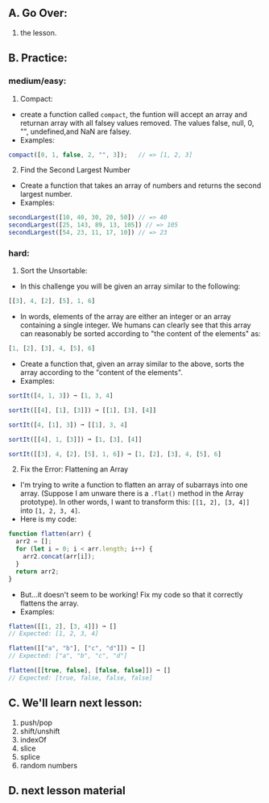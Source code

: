 ## A. Go Over:

1. the lesson.

## B. Practice:

### medium/easy:
  1.  Compact:
  * create a function called `compact`, the funtion will accept an array and returnan array with all falsey values removed. The values false, null, 0, "", undefined,and NaN are falsey.
  * Examples:
  ```js
  compact([0, 1, false, 2, "", 3]);   // => [1, 2, 3]
  ```

  2. Find the Second Largest Number
  * Create a function that takes an array of numbers and returns the second largest number.
  * Examples:
  ```js
  secondLargest([10, 40, 30, 20, 50]) // => 40
  secondLargest([25, 143, 89, 13, 105]) // => 105
  secondLargest([54, 23, 11, 17, 10]) // => 23
  ```
  
### hard:  
  1. Sort the Unsortable:
  * In this challenge you will be given an array similar to the following:
  ```js
  [[3], 4, [2], [5], 1, 6]
  ```
  * In words, elements of the array are either an integer or an array containing a single integer. We humans can clearly see that this array can reasonably be sorted according to "the content of the elements" as:
  ```js
  [1, [2], [3], 4, [5], 6]
  ```
  * Create a function that, given an array similar to the above, sorts the array according to the "content of the elements".
  * Examples:
  ```js
  sortIt([4, 1, 3]) ➞ [1, 3, 4]

  sortIt([[4], [1], [3]]) ➞ [[1], [3], [4]]

  sortIt([4, [1], 3]) ➞ [[1], 3, 4]

  sortIt([[4], 1, [3]]) ➞ [1, [3], [4]]

  sortIt([[3], 4, [2], [5], 1, 6]) ➞ [1, [2], [3], 4, [5], 6]
  ```  

  2. Fix the Error: Flattening an Array
  * I'm trying to write a function to flatten an array of subarrays into one array. (Suppose I am unware there is a `.flat()` method in the Array prototype). In other words, I want to transform this: `[[1, 2], [3, 4]]` into `[1, 2, 3, 4]`.
  * Here is my code:
  ```js
  function flatten(arr) {
    arr2 = [];
    for (let i = 0; i < arr.length; i++) {
      arr2.concat(arr[i]);
    }
    return arr2;
  }
  ```
  * But...it doesn't seem to be working! Fix my code so that it correctly flattens the array.
  * Examples:
  ```js
  flatten([[1, 2], [3, 4]]) ➞ []
  // Expected: [1, 2, 3, 4]

  flatten([["a", "b"], ["c", "d"]]) ➞ []
  // Expected: ["a", "b", "c", "d"]

  flatten([[true, false], [false, false]]) ➞ []
  // Expected: [true, false, false, false]
  ```


## C. We'll learn next lesson:

1. push/pop
2. shift/unshift
3. indexOf
4. slice
5. splice
6. random numbers

## D. next lesson material
